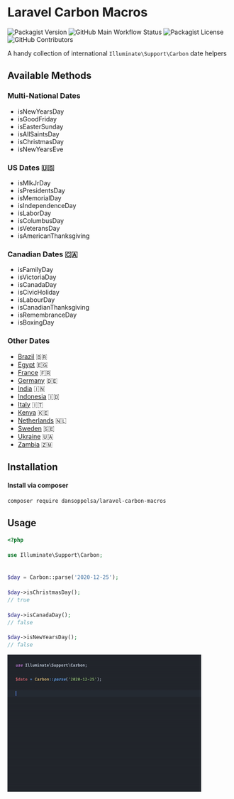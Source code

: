 # Laravel Carbon Macros

![Packagist Version](https://img.shields.io/packagist/v/dansoppelsa/laravel-carbon-macros) ![GitHub Main Workflow Status](https://img.shields.io/github/workflow/status/dansoppelsa/laravel-carbon-macros/Tests/master) ![Packagist License](https://img.shields.io/packagist/l/dansoppelsa/laravel-carbon-macros) ![GitHub Contributors](https://img.shields.io/github/contributors/dansoppelsa/laravel-carbon-macros)

A handy collection of international `Illuminate\Support\Carbon` date helpers

## Available Methods

### Multi-National Dates
- isNewYearsDay
- isGoodFriday
- isEasterSunday
- isAllSaintsDay
- isChristmasDay
- isNewYearsEve

### US Dates 🇺🇸

- isMlkJrDay
- isPresidentsDay
- isMemorialDay
- isIndependenceDay
- isLaborDay
- isColumbusDay
- isVeteransDay
- isAmericanThanksgiving

### Canadian Dates 🇨🇦
- isFamilyDay
- isVictoriaDay
- isCanadaDay
- isCivicHoliday
- isLabourDay
- isCanadianThanksgiving
- isRemembranceDay
- isBoxingDay

### Other Dates

- [Brazil](./docs/brazil.md) 🇧🇷
- [Egypt](./docs/egypt.md) 🇪🇬
- [France](docs/france.md) 🇫🇷
- [Germany](./docs/germany.md) 🇩🇪
- [India](./docs/india.md) 🇮🇳
- [Indonesia](./docs/indonesia.md) 🇮🇩
- [Italy](./docs/italy.md) 🇮🇹
- [Kenya](./docs/kenya.md) 🇰🇪
- [Netherlands](./docs/netherlands.md) 🇳🇱
- [Sweden](./docs/sweden.md) 🇸🇪
- [Ukraine](./docs/ukraine.md) 🇺🇦
- [Zambia](./docs/zambia.md) 🇿🇲


## Installation
#### Install via composer
```
composer require dansoppelsa/laravel-carbon-macros
```

## Usage
```php
<?php

use Illuminate\Support\Carbon;


$day = Carbon::parse('2020-12-25');

$day->isChristmasDay();
// true

$day->isCanadaDay();
// false

$day->isNewYearsDay();
// false
```

![](./lcm-autocomplete.gif)

